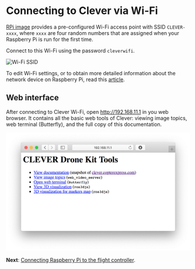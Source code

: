 Connecting to Clever via Wi-Fi
===

[RPi image](image.md) provides a pre-configured Wi-Fi access point with SSID `CLEVER-xxxx`, where `xxxx` are four random numbers that are assigned when your Raspberry Pi is run for the first time.

Connect to this Wi-Fi using the password `cleverwifi`.

<img src="../assets/ssid.png" width="300px" alt="Wi-Fi SSID">

To edit Wi-Fi settings, or to obtain more detailed information about the network device on Raspberry Pi, read this [article](network.md).

## Web interface

After connecting to Clever Wi-Fi, open http://192.168.11.1 in you web browser. It contains all the basic web tools of Clever: viewing image topics, web terminal (Butterfly), and the full copy of this documentation.

<img src="../assets/web.png" alt="Веб-интерфейс Клевера" class="zoom">

**Next**: [Connecting Raspberry Pi to the flight controller](connection.md).
